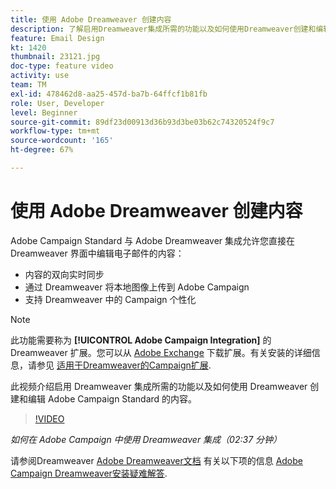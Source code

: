 ```yaml
---
title: 使用 Adobe Dreamweaver 创建内容
description: 了解启用Dreamweaver集成所需的功能以及如何使用Dreamweaver创建和编辑Adobe Campaign Standard的内容。
feature: Email Design
kt: 1420
thumbnail: 23121.jpg
doc-type: feature video
activity: use
team: TM
exl-id: 478462d8-aa25-457d-ba7b-64ffcf1b81fb
role: User, Developer
level: Beginner
source-git-commit: 89df23d00913d36b93d3be03b62c74320524f9c7
workflow-type: tm+mt
source-wordcount: '165'
ht-degree: 67%

---
```


# 使用 Adobe Dreamweaver 创建内容

Adobe Campaign Standard 与 Adobe Dreamweaver 集成允许您直接在 Dreamweaver 界面中编辑电子邮件的内容：

* 内容的双向实时同步
* 通过 Dreamweaver 将本地图像上传到 Adobe Campaign
* 支持 Dreamweaver 中的 Campaign 个性化

>[!NOTE]
>
>此功能需要称为  **[!UICONTROL Adobe Campaign Integration]** 的 Dreamweaver 扩展。您可以从 [Adobe Exchange](https://exchange.adobe.com/creativecloud.html#search) 下载扩展。有关安装的详细信息，请参见 [适用于Dreamweaver的Campaign扩展](https://helpx.adobe.com/cn/dreamweaver/using/working-with-dreamweaver-and-campaign.html).

此视频介绍启用 Dreamweaver 集成所需的功能以及如何使用 Dreamweaver 创建和编辑 Adobe Campaign Standard 的内容。

>[!VIDEO](https://video.tv.adobe.com/v/23121?quality=12&learn=on)

*如何在 Adobe Campaign 中使用 Dreamweaver 集成（02:37 分钟）*

请参阅Dreamweaver [Adobe Dreamweaver文档](https://helpx.adobe.com/cn/dreamweaver/using/working-with-dreamweaver-and-campaign.html) 有关以下项的信息 [Adobe Campaign Dreamweaver安装疑难解答](https://helpx.adobe.com/cn/dreamweaver/kb/dreamweaver-campaign-integration-issue.html).
